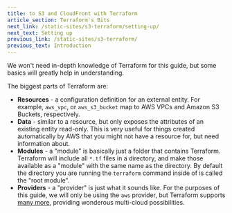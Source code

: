 ```yaml
---
title: to S3 and CloudFront with Terraform
article_section: Terraform's Bits
next_link: /static-sites/s3-terraform/setting-up/
next_text: Setting up
previous_link: /static-sites/s3-terraform/
previous_text: Introduction
---
```


We won't need in-depth knowledge of Terraform for this guide, but some basics
will greatly help in understanding.

The biggest parts of Terraform are:

* **Resources** - a configuration definition for an external entity. For
  example, `aws_vpc`, or `aws_s3_bucket` map to AWS VPCs and Amazon S3 Buckets,
  respectively.
* **Data** - similar to a resource, but only exposes the attributes of an
  existing entity read-only. This is very useful for things created
  automatically by AWS that you might not have a resource for, but need
  information about.
* **Modules** - a "module" is basically just a folder that contains Terraform.
  Terraform will include all `*.tf` files in a directory, and make those
  available as a "module" with the same name as the directory. By default the
  directory you are running the `terraform` command inside of is called the
  "root module".
* **Providers** - a "provider" is just what it sounds like. For the purposes of
  this guide, we will only be using the `aws` provider, but Terraform supports
  [many more][1], providing wonderous multi-cloud possibilities.

[1]: https://www.terraform.io/docs/providers/index.html
